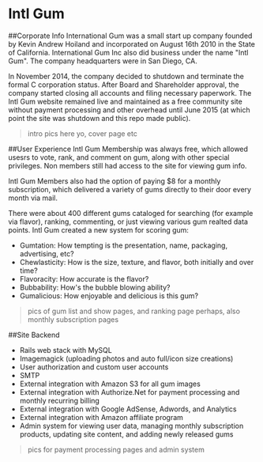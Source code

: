 Intl Gum
==
##Corporate Info
International Gum was a small start up company founded by Kevin Andrew Hoiland and incorporated on August 16th 2010 in the State of California. International Gum Inc also did business under the name "Intl Gum". The company headquarters were in San Diego, CA.

In November 2014, the company decided to shutdown and terminate the formal C corporation status. After Board and Shareholder approval, the company started closing all accounts and filing necessary paperwork. The Intl Gum website remained live and maintained as a free community site without payment processing and other overhead until June 2015 (at which point the site was shutdown and this repo made public).

> intro pics here yo, cover page etc

##User Experience
Intl Gum Membership was always free, which allowed usesrs to vote, rank, and comment on gum, along with other special privileges.  Non members still had access to the site for viewing gum info.

Intl Gum Members also had the option of paying $8 for a monthly subscription, which delivered a variety of gums directly to their door every month via mail.

There were about 400 different gums cataloged for searching (for example via flavor), ranking, commenting, or just viewing various gum realted data points.  Intl Gum created a new system for scoring gum:
* Gumtation: How tempting is the presentation, name, packaging, advertising, etc? 
* Chewlasticity: How is the size, texture, and flavor, both initially and over time? 
* Flavoracity: How accurate is the flavor? 
* Bubbability: How's the bubble blowing ability? 
* Gumalicious: How enjoyable and delicious is this gum?

> pics of gum list and show pages, and ranking page perhaps, also monthly subscription pages

##Site Backend
* Rails web stack with MySQL
* Imagemagick (uploading photos and auto full/icon size creations)
* User authorization and custom user accounts
* SMTP
* External integration with Amazon S3 for all gum images
* External integration with Authorize.Net for payment processing and monthly recurring billing
* External integration with Google AdSense, Adwords, and Analytics
* External integration with Amazon affiliate program
* Admin system for viewing user data, managing monthly subscription products, updating site content, and adding newly released gums

> pics for payment processing pages and admin system
